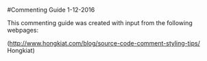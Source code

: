 #Commenting Guide 1-12-2016

This commenting guide was created with input from the following webpages:

(http://www.hongkiat.com/blog/source-code-comment-styling-tips/ Hongkiat)
